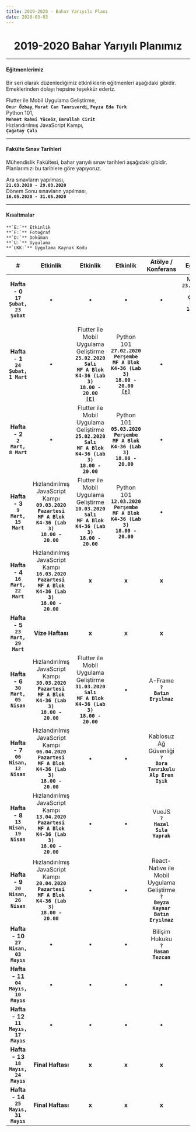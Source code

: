 ```yaml
---
title: 2019-2020 - Bahar Yarıyılı Planı
date: 2020-03-03
---
```


<h1 align="center">2019-2020 Bahar Yarıyılı Planımız</h1>
<hr>

#### Eğitmenlerimiz
Bir seri olarak düzenlediğimiz etkinliklerin eğitmenleri aşağıdaki gibidir. Emeklerinden dolayı hepsine teşekkür ederiz.  

Flutter ile Mobil Uygulama Geliştirme,  
**`Onur Özbay`**, **`Murat Can Tanrıverdi`**, **`Feyza Eda Türk`**  
Python 101,  
**`Mehmet Rahmi Yüceöz`**, **`Emrullah Cirit`**  
Hızlandırılmış JavaScript Kampı,  
**`Çağatay Çalı`**  

---

#### Fakülte Sınav Tarihleri  
Mühendislik Fakültesi, bahar yarıyılı sınav tarihleri aşağıdaki gibidir. Planlarımızı bu tarihlere göre yapıyoruz.  

Ara sınavların yapılması,  
**`21.03.2020 - 29.03.2020`**  
Dönem Sonu sınavların yapılması,  
**`16.05.2020 - 31.05.2020`**

---

#### Kısaltmalar   
	**`E:`** Etkinlik  
	**`F:`** Fotoğraf  
	**`D:`** Doküman  
	**`U:`** Uygulama  
	**`UKK:`** Uygulama Kaynak Kodu

| # | Etkinlik | Etkinlik | Etkinlik | Atölye / Konferans | Eğlence |
|:-:|:--------:|:--------:|:--------:|:------:|:-------:|
| **Hafta - 0**<br>**`17 Şubat,`<br>`23 Şubat`** | &bull; | &bull; | &bull; | &bull; | Mangal<br>**`23.02.2020`**<br>**`Pazar`**<br>**`Çamlık Parkı`**<br>**`14.00 - 18.00`**<br>[**`[F]`**](https://www.instagram.com/p/B860dianLT9/) |
| **Hafta - 1**<br>**`24 Şubat,`<br>`1 Mart`** | &bull; | Flutter ile Mobil Uygulama Geliştirme<br>**`25.02.2020`**<br>**`Salı`**<br>**`MF A Blok K4-36 (Lab 3)`**<br>**`18.00 - 20.00`**<br>[**`[E]`**](https://kommunity.com/pausiber/events/flutter-ile-mobil-programlama) | Python 101<br>**`27.02.2020`**<br>**`Perşembe`**<br>**`MF A Blok K4-36 (Lab 3)`**<br>**`18.00 - 20.00`**<br>[**`[E]`**](https://kommunity.com/pausiber/events/python101)  | &bull; | &bull; |
| **Hafta - 2**<br>**`2 Mart,`<br>`8 Mart`** | &bull; | Flutter ile Mobil Uygulama Geliştirme<br>**`25.02.2020`**<br>**`Salı`**<br>**`MF A Blok K4-36 (Lab 3)`**<br>**`18.00 - 20.00`** | Python 101<br>**`05.03.2020`**<br>**`Perşembe`**<br>**`MF A Blok K4-36 (Lab 3)`**<br>**`18.00 - 20.00`** | &bull; | &bull; |
| **Hafta - 3**<br>**`9 Mart,`<br>`15 Mart`** | Hızlandırılmış JavaScript Kampı<br>**`09.03.2020`**<br>**`Pazartesi`**<br>**`MF A Blok K4-36 (Lab 3)`**<br>**`18.00 - 20.00`** | Flutter ile Mobil Uygulama Geliştirme<br>**`10.03.2020`**<br>**`Salı`**<br>**`MF A Blok K4-36 (Lab 3)`**<br>**`18.00 - 20.00`** | Python 101<br>**`12.03.2020`**<br>**`Perşembe`**<br>**`MF A Blok K4-36 (Lab 3)`**<br>**`18.00 - 20.00`** |  &bull; | &bull; |
| **Hafta - 4**<br>**`16 Mart,`<br>`22 Mart`** | Hızlandırılmış JavaScript Kampı<br>**`16.03.2020`**<br>**`Pazartesi`**<br>**`MF A Blok K4-36 (Lab 3)`**<br>**`18.00 - 20.00`** | **x** | **x** |  **x** | **x** |
| **Hafta - 5**<br>**`23 Mart,`<br>`29 Mart`** | **Vize Haftası** | **x** | **x** | **x** | **x** |
| **Hafta - 6**<br>**`30 Mart,`<br>`05 Nisan`** |Hızlandırılmış JavaScript Kampı<br>**`30.03.2020`**<br>**`Pazartesi`**<br>**`MF A Blok K4-36 (Lab 3)`**<br>**`18.00 - 20.00`** | Flutter ile Mobil Uygulama Geliştirme<br>**`31.03.2020`**<br>**`Salı`**<br>**`MF A Blok K4-36 (Lab 3)`**<br>**`18.00 - 20.00`** | &bull; |  A-Frame<br>**`?`**<br>**`Batın Eryılmaz`** | &bull; |
| **Hafta - 7**<br>**`06 Nisan,`<br>`12 Nisan`** | Hızlandırılmış JavaScript Kampı<br>**`06.04.2020`**<br>**`Pazartesi`**<br>**`MF A Blok K4-36 (Lab 3)`**<br>**`18.00 - 20.00`** | &bull; | &bull; |  Kablosuz Ağ Güvenliği<br>**`?`**<br>**`Bora Tanrıkulu`**<br>**`Alp Eren Işık`** | &bull; |
| **Hafta - 8**<br>**`13 Nisan,`<br>`19 Nisan`** | Hızlandırılmış JavaScript Kampı<br>**`13.04.2020`**<br>**`Pazartesi`**<br>**`MF A Blok K4-36 (Lab 3)`**<br>**`18.00 - 20.00`** | &bull; | &bull; |  VueJS<br>**`?`**<br>**`Hazal Sıla Yaprak`** | &bull; |
| **Hafta - 9**<br>**`20 Nisan,`<br>`26 Nisan`** | Hızlandırılmış JavaScript Kampı<br>**`20.04.2020`**<br>**`Pazartesi`**<br>**`MF A Blok K4-36 (Lab 3)`**<br>**`18.00 - 20.00`** | &bull; | &bull; |  React-Native ile Mobil Uygulama Geliştirme<br>**`?`**<br>**`Beyza Kaynar`**<br>**`Batın Eryılmaz`** | &bull; |
| **Hafta - 10**<br>**`27 Nisan,`<br>`03 Mayıs`** | &bull; | &bull; | &bull; | Bilişim Hukuku<br>**`?`**<br>**`Hasan Tezcan`** | &bull; |
| **Hafta - 11**<br>**`04 Mayıs,`<br>`10 Mayıs`** | &bull; | &bull; | &bull; | &bull; | &bull; |
| **Hafta - 12**<br>**`11 Mayıs,`<br>`17 Mayıs`** | &bull; | &bull; | &bull; | &bull; | &bull; |
| **Hafta - 13**<br>**`18 Mayıs,`<br>`24 Mayıs`** | **Final Haftası** | **x** | **x** | **x** | **x** |
| **Hafta - 14**<br>**`25 Mayıs,`<br>`31 Mayıs`** | **Final Haftası** | **x** | **x** | **x** | **x** |
